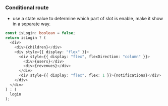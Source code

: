 ### Conditional route

- use a state value to determine which part of slot is enable, make it show in a separate way.

```typescript
const isLogin: boolean = false;
return isLogin ? (
  <div>
    <div>{children}</div>
    <div style={{ display: "flex" }}>
      <div style={{ display: "flex", flexDirection: "column" }}>
        <div>{users}</div>
        <div>{revenues}</div>
      </div>
      <div style={{ display: "flex", flex: 1 }}>{notifications}</div>
    </div>
  </div>
) : (
  login
);
```
